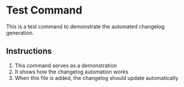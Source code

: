 # Test Command

This is a test command to demonstrate the automated changelog generation.

## Instructions

1. This command serves as a demonstration
2. It shows how the changelog automation works
3. When this file is added, the changelog should update automatically
